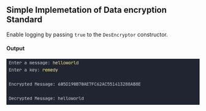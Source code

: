 ## Simple Implemetation of Data encryption Standard 

Enable logging by passing `true` to the `DesEncryptor` constructor.

#### Output
![Output](https://raw.githubusercontent.com/MakrandBhale/Des-Encryption-in-JAVA/master/output.png)


